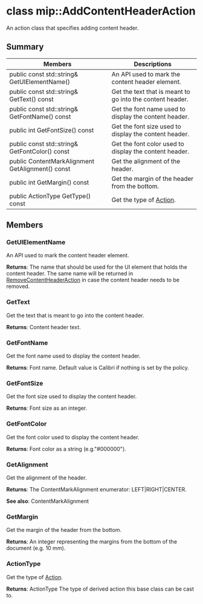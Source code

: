 # class mip::AddContentHeaderAction 
An action class that specifies adding content header.
  
## Summary
 Members                        | Descriptions                                
--------------------------------|---------------------------------------------
 public const std::string& GetUIElementName()  |  An API used to mark the content header element.
 public const std::string& GetText() const  |  Get the text that is meant to go into the content header.
 public const std::string& GetFontName() const  |  Get the font name used to display the content header.
 public int GetFontSize() const  |  Get the font size used to display the content header.
 public const std::string& GetFontColor() const  |  Get the font color used to display the content header.
 public ContentMarkAlignment GetAlignment() const  |  Get the alignment of the header.
 public int GetMargin() const  |  Get the margin of the header from the bottom.
 public ActionType GetType() const  |  Get the type of [Action](class_mip_action.md).
  
## Members
  
### GetUIElementName
An API used to mark the content header element.

  
**Returns**: The name that should be used for the UI element that holds the content header. The same name will be returned in [RemoveContentHeaderAction](class_mip_removecontentheaderaction.md) in case the content header needs to be removed.
  
### GetText
Get the text that is meant to go into the content header.

  
**Returns**: Content header text.
  
### GetFontName
Get the font name used to display the content header.

  
**Returns**: Font name. Default value is Calibri if nothing is set by the policy.
  
### GetFontSize
Get the font size used to display the content header.

  
**Returns**: Font size as an integer.
  
### GetFontColor
Get the font color used to display the content header.

  
**Returns**: Font color as a string (e.g."#000000").
  
### GetAlignment
Get the alignment of the header.

  
**Returns**: The ContentMarkAlignment enumerator: LEFT|RIGHT|CENTER. 
  
**See also**: ContentMarkAlignment
  
### GetMargin
Get the margin of the header from the bottom.

  
**Returns**: An integer representing the margins from the bottom of the document (e.g. 10 mm).
  
### ActionType
Get the type of [Action](class_mip_action.md).

  
**Returns**: ActionType The type of derived action this base class can be cast to.